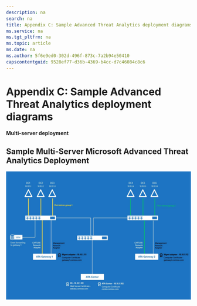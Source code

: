 ```yaml
---
description: na
search: na
title: Appendix C: Sample Advanced Threat Analytics deployment diagrams
ms.service: na
ms.tgt_pltfrm: na
ms.topic: article
ms.date: na
ms.author: 5f6e9ed0-302d-496f-873c-7a2b94e50410
capscontentguid: 9528ef77-d36b-4369-b4cc-d7c46084c8c6
---
```

# Appendix C: Sample Advanced Threat Analytics deployment diagrams
**Multi-server deployment**

## Sample Multi-Server Microsoft Advanced Threat Analytics Deployment
![](../Image/ATA_Sample_Deployment.JPG)

